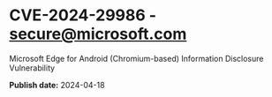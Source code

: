 # CVE-2024-29986 - secure@microsoft.com

Microsoft Edge for Android (Chromium-based) Information Disclosure Vulnerability

**Publish date:** 2024-04-18
